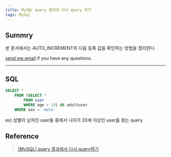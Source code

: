 ```yaml
---
title: MySQL query 결과에 다시 query 하기
tags: MySql
---
```


## Summry

본 문서에서는 AUTO_INCREMENT의 다음 등록 값을 확인하는 방법을 정리한다.  

[send me email](mailto:jewel7492@gmail.com) if you have any questions.

<!--more-->

---

## SQL

```sql
SELECT * 
    FROM (SELECT * 
        FROM user 
        WHERE age > 19) AS adultuser 
    WHERE sex = 'male'
```

ex) 성별이 남자인 user들 중에서 나이가 20세 이상인 user를 찾는 query 

## Reference

> [[MySQL] query 결과에서 다시 query하기](https://sacstory.tistory.com/entry/MySQL-query%EB%AC%B8-%EA%B2%B0%EA%B3%BC%EC%97%90%EC%84%9C-query%ED%95%98%EA%B8%B0)  
